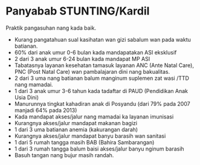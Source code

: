 # Panyabab STUNTING/Kardil

Praktik pangasuhan nang kada baik.

- Kurang pangatahuan sual kasihatan wan gizi sabalum wan pada waktu batianan.
- 60% dari anak umur 0-6 bulan kada mandapatakan ASI eksklusif
- 2 dari 3 anak umur 6-24 bulan kada mandapat MP ASI
- Tabatasnya layanan kesehatan tamasuk layanan ANC (Ante Natal Care), PNC (Post Natal Care) wan pambalajaran dini nang bakualitas.
- 2 dari 3 uma nang batianan balum manginum suplemen zat wasi /TTD nang mamadai.
- 1 dari 3 anak umur 3-6 tahun kada tadaftar di PAUD (Pendidikan Anak Usia Dini)
- Manurunnya tingkat kahadiran anak di Posyandu (dari 79% pada 2007 manjadi 64% pada 2013)
- Kada mandapat akses/jalur nang mamadai ka layanan imunisasi
- Kurangnya akses/jalur mandapat makanan bagizi
- 1 dari 3 uma batianan  anemia (kakurangan darah)
- Kurangnya akses/jalur mandapat banyu barasih wan sanitasi
- 1 dari 5 rumah tangga masih BAB (Bahira Sambarangan) 
- 1 dari 3 rumah tangga balum baisi akses/jalur banyu nginum barasih 
- Basuh tangan nang bujur masih randah.